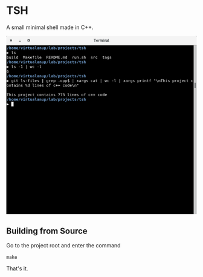 # TSH

A small minimal shell made in C++.

![TSH](/github/screenshot.png?raw=true "TSH in action")

## Building from Source
Go to the project root and enter the command

    make

That's it.
